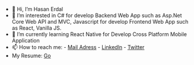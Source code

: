 - 👋 Hi, I’m Hasan Erdal
- 👀 I’m interested in C# for develop Backend Web App such as Asp.Net Core Web API and MVC, Javascript for develop Frontend Web App such as React, Vanilla JS.
- 🌱 I’m currently learning React Native for Develop Cross Platform Mobile Application
- 📫 How to reach me:
        - [Mail Adress](mailto:hasaerda@hotmail.com)
        - [Linkedln](https://www.linkedin.com/in/hasan-erdal/)
        - [Twitter](https://twitter.com/filiphasann)
- My Resume: [Go](https://drive.google.com/file/d/1B2NXqolVv1buwFf6Y0iMTv0ydLw98MM7/view?usp=sharing)

